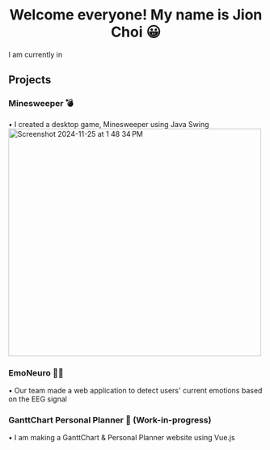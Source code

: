 <h1 align="center"> Welcome everyone! My name is Jion Choi 😀 <br> </h2>
I am currently in 

## **Projects** <br>
### Minesweeper 💣
  • I created a desktop game, Minesweeper using Java Swing <br>
  <img width="500" height="450" alt="Screenshot 2024-11-25 at 1 48 34 PM" src="https://github.com/user-attachments/assets/b4a8ab88-9615-40b1-b6fc-f8fa74b874a1">

### EmoNeuro 🧠🎼
  • Our team made a web application to detect users' current emotions based on the EEG signal

### GanttChart Personal Planner 📆 (Work-in-progress)
  • I am making a GanttChart & Personal Planner website using Vue.js  
